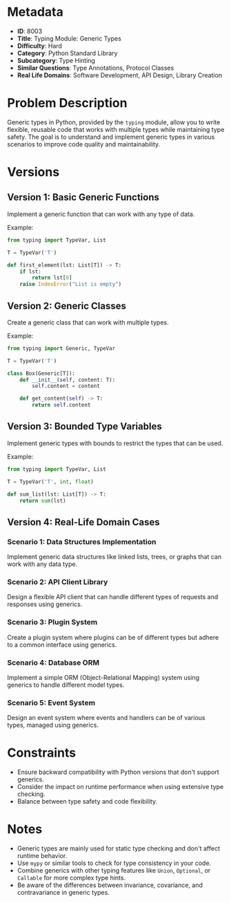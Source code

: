 # Metadata

- **ID**: 8003
- **Title**: Typing Module: Generic Types
- **Difficulty**: Hard
- **Category**: Python Standard Library
- **Subcategory**: Type Hinting
- **Similar Questions**: Type Annotations, Protocol Classes
- **Real Life Domains**: Software Development, API Design, Library Creation

# Problem Description

Generic types in Python, provided by the `typing` module, allow you to write flexible, reusable code that works with multiple types while maintaining type safety. The goal is to understand and implement generic types in various scenarios to improve code quality and maintainability.

# Versions

## Version 1: Basic Generic Functions

Implement a generic function that can work with any type of data.

Example:
```python
from typing import TypeVar, List

T = TypeVar('T')

def first_element(lst: List[T]) -> T:
    if lst:
        return lst[0]
    raise IndexError("List is empty")
```

## Version 2: Generic Classes

Create a generic class that can work with multiple types.

Example:
```python
from typing import Generic, TypeVar

T = TypeVar('T')

class Box(Generic[T]):
    def __init__(self, content: T):
        self.content = content

    def get_content(self) -> T:
        return self.content
```

## Version 3: Bounded Type Variables

Implement generic types with bounds to restrict the types that can be used.

Example:
```python
from typing import TypeVar, List

T = TypeVar('T', int, float)

def sum_list(lst: List[T]) -> T:
    return sum(lst)
```

## Version 4: Real-Life Domain Cases

### Scenario 1: Data Structures Implementation
Implement generic data structures like linked lists, trees, or graphs that can work with any data type.

### Scenario 2: API Client Library
Design a flexible API client that can handle different types of requests and responses using generics.

### Scenario 3: Plugin System
Create a plugin system where plugins can be of different types but adhere to a common interface using generics.

### Scenario 4: Database ORM
Implement a simple ORM (Object-Relational Mapping) system using generics to handle different model types.

### Scenario 5: Event System
Design an event system where events and handlers can be of various types, managed using generics.

# Constraints

- Ensure backward compatibility with Python versions that don't support generics.
- Consider the impact on runtime performance when using extensive type checking.
- Balance between type safety and code flexibility.

# Notes

- Generic types are mainly used for static type checking and don't affect runtime behavior.
- Use `mypy` or similar tools to check for type consistency in your code.
- Combine generics with other typing features like `Union`, `Optional`, or `Callable` for more complex type hints.
- Be aware of the differences between invariance, covariance, and contravariance in generic types.